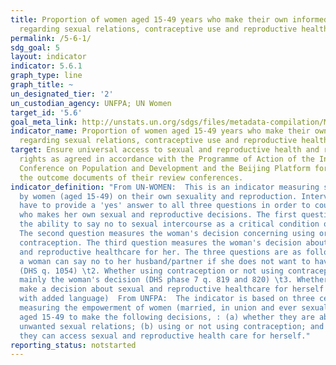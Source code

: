 ```yaml
---
title: Proportion of women aged 15-49 years who make their own informed decisions
  regarding sexual relations, contraceptive use and reproductive health care
permalink: /5-6-1/
sdg_goal: 5
layout: indicator
indicator: 5.6.1
graph_type: line
graph_title: ~
un_designated_tier: '2'
un_custodian_agency: UNFPA; UN Women
target_id: '5.6'
goal_meta_link: http://unstats.un.org/sdgs/files/metadata-compilation/Metadata-Goal-5.pdf
indicator_name: Proportion of women aged 15-49 years who make their own informed decisions
  regarding sexual relations, contraceptive use and reproductive health care
target: Ensure universal access to sexual and reproductive health and reproductive
  rights as agreed in accordance with the Programme of Action of the International
  Conference on Population and Development and the Beijing Platform for Action and
  the outcome documents of their review conferences.
indicator_definition: "From UN-WOMEN:  This is an indicator measuring specific decisions
  by women (aged 15-49) on their own sexuality and reproduction. Interviewees will
  have to provide a 'yes' answer to all three questions in order to count as a woman
  who makes her own sexual and reproductive decisions. The first question looks at
  the ability to say no to sexual intercourse as a critical condition of sexual autonomy.
  The second question measures the woman's decision concerning using or not using
  contraception. The third question measures the woman's decision about reaching sexual
  and reproductive healthcare for her. The three questions are as follows: \t1. Whether
  a woman can say no to her husband/partner if she does not want to have sexual intercourse
  (DHS q. 1054) \t2. Whether using contraception or not using contraception has been
  mainly the woman's decision (DHS phase 7 q. 819 and 820) \t3. Whether a woman can
  make a decision about sexual and reproductive healthcare for herself (DHS q.922
  with added language)  From UNFPA:  The indicator is based on three central elements
  measuring the empowerment of women (married, in union and ever sexually active women)
  aged 15-49 to make the following decisions, : (a) whether they are able to reject
  unwanted sexual relations; (b) using or not using contraception; and (c) whether
  they can access sexual and reproductive health care for herself."
reporting_status: notstarted
---
```


